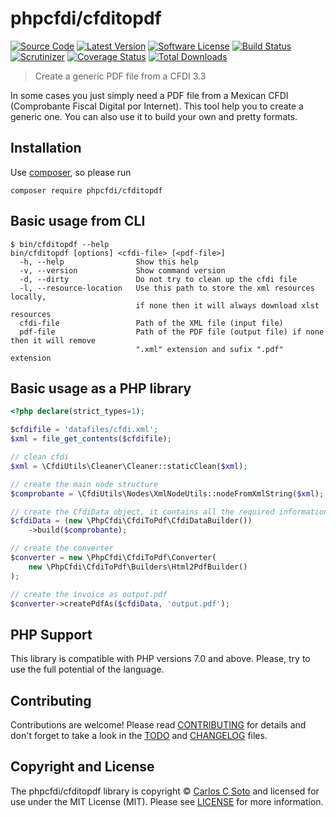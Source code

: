 # phpcfdi/cfditopdf

[![Source Code][badge-source]][source]
[![Latest Version][badge-release]][release]
[![Software License][badge-license]][license]
[![Build Status][badge-build]][build]
[![Scrutinizer][badge-quality]][quality]
[![Coverage Status][badge-coverage]][coverage]
[![Total Downloads][badge-downloads]][downloads]

> Create a generic PDF file from a CFDI 3.3

In some cases you just simply need a PDF file from a Mexican CFDI (Comprobante Fiscal Digital por Internet).
This tool help you to create a generic one. You can also use it to build your own and pretty formats.


## Installation

Use [composer](https://getcomposer.org/), so please run
```shell
composer require phpcfdi/cfditopdf
```


## Basic usage from CLI

```shell
$ bin/cfditopdf --help
bin/cfditopdf [options] <cfdi-file> [<pdf-file>]
  -h, --help                Show this help
  -v, --version             Show command version
  -d, --dirty               Do not try to clean up the cfdi file
  -l, --resource-location   Use this path to store the xml resources locally,
                            if none then it will always download xlst resources
  cfdi-file                 Path of the XML file (input file)
  pdf-file                  Path of the PDF file (output file) if none then it will remove
                            ".xml" extension and sufix ".pdf" extension

```

## Basic usage as a PHP library

```php
<?php declare(strict_types=1);

$cfdifile = 'datafiles/cfdi.xml';
$xml = file_get_contents($cfdifile);

// clean cfdi
$xml = \CfdiUtils\Cleaner\Cleaner::staticClean($xml);

// create the main node structure
$comprobante = \CfdiUtils\Nodes\XmlNodeUtils::nodeFromXmlString($xml);

// create the CfdiData object, it contains all the required information
$cfdiData = (new \PhpCfdi\CfdiToPdf\CfdiDataBuilder())
    ->build($comprobante);

// create the converter
$converter = new \PhpCfdi\CfdiToPdf\Converter(
    new \PhpCfdi\CfdiToPdf\Builders\Html2PdfBuilder()
);

// create the invoice as output.pdf
$converter->createPdfAs($cfdiData, 'output.pdf');
```


## PHP Support

This library is compatible with PHP versions 7.0 and above.
Please, try to use the full potential of the language.


## Contributing

Contributions are welcome! Please read [CONTRIBUTING][] for details
and don't forget to take a look in the [TODO][] and [CHANGELOG][] files.


## Copyright and License

The phpcfdi/cfditopdf library is copyright © [Carlos C Soto](http://eclipxe.com.mx/)
and licensed for use under the MIT License (MIT). Please see [LICENSE][] for more information.


[contributing]: https://github.com/phpcfdi/cfditopdf/blob/master/CONTRIBUTING.md
[changelog]: https://github.com/phpcfdi/cfditopdf/blob/master/docs/CHANGELOG.md
[todo]: https://github.com/phpcfdi/cfditopdf/blob/master/docs/TODO.md

[source]: https://github.com/phpcfdi/cfditopdf
[release]: https://github.com/phpcfdi/cfditopdf/releases
[license]: https://github.com/phpcfdi/cfditopdf/blob/master/LICENSE
[build]: https://travis-ci.org/phpcfdi/cfditopdf?branch=master
[quality]: https://scrutinizer-ci.com/g/phpcfdi/cfditopdf/
[coverage]: https://scrutinizer-ci.com/g/phpcfdi/cfditopdf/code-structure/master/code-coverage
[downloads]: https://packagist.org/packages/phpcfdi/cfditopdf

[badge-source]: http://img.shields.io/badge/source-phpcfdi/cfditopdf-blue.svg?style=flat-square
[badge-release]: https://img.shields.io/github/release/phpcfdi/cfditopdf.svg?style=flat-square
[badge-license]: https://img.shields.io/badge/license-MIT-brightgreen.svg?style=flat-square
[badge-build]: https://img.shields.io/travis/phpcfdi/cfditopdf/master.svg?style=flat-square
[badge-quality]: https://img.shields.io/scrutinizer/g/phpcfdi/cfditopdf/master.svg?style=flat-square
[badge-coverage]: https://img.shields.io/scrutinizer/coverage/g/phpcfdi/cfditopdf/master.svg?style=flat-square
[badge-downloads]: https://img.shields.io/packagist/dt/phpcfdi/cfditopdf.svg?style=flat-square
